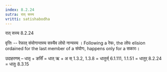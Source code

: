 ```yaml
---
index: 8.2.24
sutra: रात्‌ सस्य
vritti: satishabodha
---
```



 रात् सस्य 8.2.24 


वृत्तिः -- रेफात् संयोगान्तस्य सस्यैव लोपो नान्यस्य । Following a रेफः, the लोपः elision ordained for the last member of a संयोगः, happens only for a सकारः। 


उदाहरणम् – धातृ + ङसिँ = धात् ऋ + अ स् 1.3.2, 1.3.8 = धातुर्स् 6.1.111, 1.1.51 = धातुर् 8.2.24 = धातुः 8.3.15 


